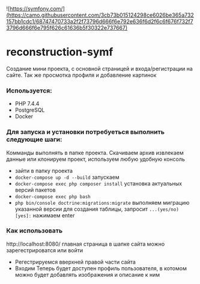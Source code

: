 ![https://symfony.com/](https://camo.githubusercontent.com/3cb73b015124298ce6026be365a732157bb1cdc1/68747470733a2f2f73796d666f6e792e636f6d2f6c6f676f732f73796d666f6e795f626c61636b5f30322e737667)
# reconstruction-symf
Создание мини проекта, с основной страницей и входа/регистрации на сайте. Так же просмотка профиля и добавление картинок
### Используется:
* PHP 7.4.4
* PostgreSQL
* Docker
### Для запуска и установки потребуеться выполнить следующие шаги:
 Комманды выполнять в папке проекта. Скачиваем архив извлекаем данные или клонируем проект, используем любую удобную консоль
*  зайти в папку проекта
* `docker-compose up -d --build` запускаем
* `docker-compose exec php composer install` установка актуальных версий пакетов
* `docker-compose exec php bash`
* `php bin/console doctrine:migrations:migrate` выполняем миграцию указанной версии для создания таблицы, запросит `...(yes/no) [yes]:` нажимаем enter
### Как использовать
http://localhost:8080/ главная страница
в шапке сайта можно зарегестрироватся или войти
* Регестрируемся вверхней правой части сайта
* Входим 
Теперь будет доступен профиль пользователя, в котомом  можно будет добавлять изображения и описание к ним
